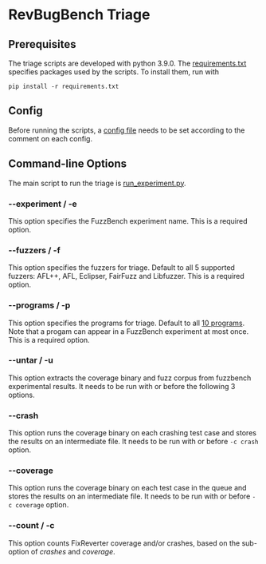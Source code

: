 # RevBugBench Triage
## Prerequisites 
The triage scripts are developed with python 3.9.0. The [requirements.txt](/triage/requirements.txt) specifies packages used by the scripts. To install them, run with

`pip install -r requirements.txt`

## Config
Before running the scripts, a [config file](/triage/config.ini) needs to be set according to the comment on each config.
## Command-line Options
The main script to run the triage is [run_experiment.py](/triage/run_experiment.py).
### --experiment / -e
This option specifies the FuzzBench experiment name. This is a required option.
### --fuzzers / -f
This option specifies the fuzzers for triage. Default to all 5 supported fuzzers: AFL++, AFL, Eclipser, FairFuzz and Libfuzzer. This is a required option.
### --programs / -p
This option specifies the programs for triage. Default to all [10 programs](/benchmarks). Note that a progam can appear in a FuzzBench experiment at most once. This is a required option.
### --untar / -u
This option extracts the coverage binary and fuzz corpus from fuzzbench experimental results. It needs to be run with or before the following 3 options.
### --crash
This option runs the coverage binary on each crashing test case and stores the results on an intermediate file. It needs to be run with or before `-c crash` option.
### --coverage
This option runs the coverage binary on each test case in the queue and stores the results on an intermediate file. It needs to be run with or before `-c coverage` option.
### --count / -c
This option counts FixReverter coverage and/or crashes, based on the sub-option of _crashes_ and _coverage_.

